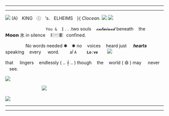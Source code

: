  ***
 ***
 ![](https://files.catbox.moe/02lnyx.png) 
 (A)ㅤKINGㅤⓘㅤ’s.ㅤELHEIMSㅤ}{   *Clocean.*   ![](https://files.catbox.moe/u2pe4x.gif) 
![](https://cdn.discordapp.com/attachments/1254818719931044034/1364220494160728114/ezgif.com-crop_1.gif?ex=6808e0d7&is=68078f57&hm=c5ba067223297178ac19c67e59c229fc4164f573ef6f44dbdb193abd300278a2&)


ㅤㅤㅤㅤㅤㅤㅤㅤㅤㅤ`You &  I`  . . .two souls   ㅤ𝓮𝓷𝓽𝔀𝓲𝓷𝓮𝓭
beneath   ㅤthe  ㅤ 𝗠𝗼𝗼𝗻    氷    in silence   ‌　𝄃𝄚𝅦𝄚𝄚𝄡ㅤconfined.

ㅤㅤㅤㅤㅤNo words    needed   ✱　✱   no   ㅤvoices   ㅤheard
just  ㅤ 𝒉𝒆𝒂𝒓𝒕𝒔 ㅤspeaking   ㅤevery  ㅤ word.
ㅤ ㅤᦾ      `A  ㅤ 𝐋𝐨:𝐯𝐞  ㅤ` ![](https://files.catbox.moe/6r8igh.webp)ㅤ

that  ㅤ lingers   ㅤendlessly  (   ..   𝄞  ..  )
             though   ㅤthe   ㅤworld (  𖣦  ) may  ㅤ never   ㅤsee.
⠀

![](https://files.catbox.moe/ha4ztq.png) 

ㅤㅤㅤㅤㅤㅤㅤㅤㅤ![](https://files.catbox.moe/ugq8ee.gif) 

 ![](https://cdn.discordapp.com/attachments/1254816642614034534/1364411834429607946/1745371507769.gif?ex=6809930a&is=6808418a&hm=2cc41c5cd047f0b77ae19ef3e95dc1637d86a9f2f35f6edbf4fd35e8b8f279ab&) 
***
***
